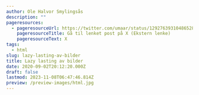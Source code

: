 ```yaml
---
author: Ole Halvor Smylingsås
description: ""
pageresources:
  - pageresourceUrl: https://twitter.com/umaar/status/1292763931048652800
    pageresourceTitle: Gå til lenket post på X (Ekstern lenke)
    pageresourceText: X
tags:
  - html
slug: lazy-lasting-av-bilder
title: Lazy lasting av bilder
date: 2020-09-02T20:12:20.000Z
draft: false
lastmod: 2023-11-08T06:47:46.814Z
preview: /preview-images/html.jpg
---
```

<!--more-->

